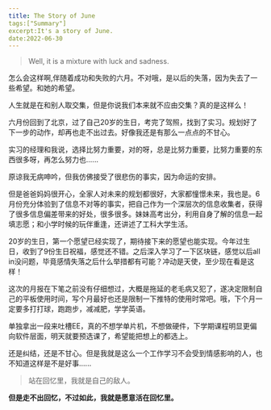 ```yaml
---
title: The Story of June
tags:["Summary"]
excerpt:It's a story of June.
date:2022-06-30
---
```


> Well, it is a mixture with luck and sadness.

怎么会这样啊,伴随着成功和失败的六月。不对哦，是以后的失落，因为失去了一些希望。和她的希望。

人生就是在和别人取交集，但是你说我们本来就不应由交集？真的是这样么！

六月份回到了北京，过了自己20岁的生日，考完了驾照，找到了实习。规划好了下一步的动作，却再也走不出过去。好像我还是有那么一点点的不甘心。

实习的经理和我说，选择比努力重要，对的呀，总是比努力重要，比努力重要的东西很多呀，再怎么努力也......

原谅我无病呻吟，但我仿佛接受了很悲伤的事实，因为命运的安排。

但是爸爸妈妈很开心，全家人对未来的规划都很好，大家都憧憬未来，我也是。6月份充分体验到了信息不对等的事实，把自己作为一个深层次的信息收集者，获得了很多信息偏差带来的好处，很多很多。妹妹高考出分，利用自身了解的信息一起填志愿；和小学时候的玩伴重逢，还讲述了工科大学生活。

20岁的生日，第一个愿望已经实现了，期待接下来的愿望也能实现。今年过生日，收到了9份生日祝福，感觉还不错。之后深入学习了一下区块链，感觉以后all in没问题，毕竟感情失落之后什么举措都有可能？冲动是天使，至少现在看是这样！

这次的月报在下笔之前没有仔细想过，大概是拖延的老毛病又犯了，遂决定限制自己的平板使用时间，写个月最好也还是限制一下推特的使用时常吧。哦，下个月一定要多打打球，跑跑步，减减肥，学学英语。

单独拿出一段来吐槽EE，真的不想学单片机，不想做硬件，下学期课程明显更偏向软件层面，明天就要预选课了，希望能把想上的都选上。

还是纠结，还是不甘心。但是我就是这么一个工作学习不会受到情感影响的人，也不知道这样是不是好事......

>站在回忆里，我就是自己的敌人。

**但是走不出回忆，不过如此，我就是愿意活在回忆里。**